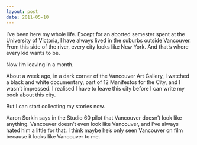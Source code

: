 ```yaml
---
layout: post
date: 2011-05-10
---
```


I’ve been here my whole life. Except for an aborted semester spent at the University of Victoria, I have always lived in the suburbs outside Vancouver. From this side of the river, every city looks like New York. And that’s where every kid wants to be.

Now I’m leaving in a month.

About a week ago, in a dark corner of the Vancouver Art Gallery, I watched a black and white documentary, part of 12 Manifestos for the City, and I wasn’t impressed. I realised I have to leave this city before I can write my book about this city.

But I can start collecting my stories now.

Aaron Sorkin says in the Studio 60 pilot that Vancouver doesn’t look like anything. Vancouver doesn’t even look like Vancouver, and I’ve always hated him a little for that. I think maybe he’s only seen Vancouver on film because it looks like Vancouver to me. 
